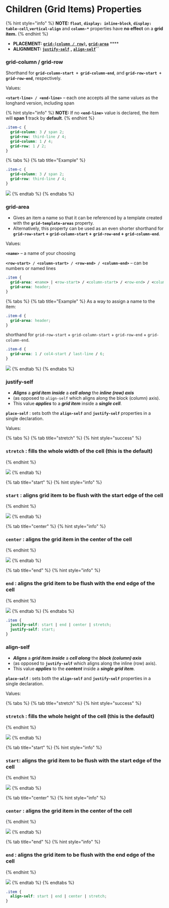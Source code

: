 # Children \(Grid Items\) Properties

{% hint style="info" %}
**NOTE:   `float`**, **`display: inline-block`**, **`display: table-cell`**,**`vertical-align`** and **`column-*`** properties have **no effect** on a **grid item.**
{% endhint %}

* **PLACEMENT:**    [**`grid-(column / row)`**](children-grid-items-properties.md#grid-column-grid-row)**,** [**`grid-area`**](children-grid-items-properties.md#grid-area) ****
* **ALIGNMENT:**     [**`justify-self`**](children-grid-items-properties.md#justify-self) **,** [**`align-self`**](children-grid-items-properties.md#align-self)**\`\`**

### grid-column / grid-row

Shorthand for **`grid-column-start + grid-column-end`**, and **`grid-row-start + grid-row-end`**, respectively.

Values:

**`<start-line> / <end-line>`** – each one accepts all the same values as the longhand version, including span

{% hint style="info" %}
**NOTE:**     If no **`<end-line>`** value is declared, the item will **span 1** track by **default**.
{% endhint %}

```css
.item-c {
  grid-column: 3 / span 2;
  grid-row: third-line / 4;
  grid-column: 1 / 4;
  grid-row: 1 / 2;
}
```

{% tabs %}
{% tab title="Example" %}
```css
.item-c {
  grid-column: 3 / span 2;
  grid-row: third-line / 4;
}
```

![](../../.gitbook/assets/grid-column-row.svg)
{% endtab %}
{% endtabs %}

### grid-area

* Gives an item a name so that it can be referenced by a template created with the **`grid-template-areas`** property. 
* Alternatively, this property can be used as an even shorter shorthand for **`grid-row-start` + `grid-column-start` +** **`grid-row-end` + `grid-column-end`**.

Values:

**`<name>`** – a name of your choosing

**`<row-start> / <column-start> / <row-end> / <column-end>`** – can be numbers or named lines

```css
.item {
  grid-area: <name> | <row-start> / <column-start> / <row-end> / <column-end>;
  grid-area: header;
}
```

{% tabs %}
{% tab title="Example" %}
As a way to assign a name to the item:

```css
.item-d {
  grid-area: header;
}
```

 shorthand for `grid-row-start` + `grid-column-start` + `grid-row-end` + `grid-column-end`.

```css
.item-d {
  grid-area: 1 / col4-start / last-line / 6;
}
```

![](../../.gitbook/assets/grid-area.svg)
{% endtab %}
{% endtabs %}

### justify-self

* _**Aligns**_  a _**grid item**_  _**inside**_ a _**cell**_  _**along**_  the _**inline \(row\) axis**_
* \(as opposed to `align-self` which aligns along the block \(column\) axis\). 
* This value _**applies**_ to a _**grid item**_ inside a _**single cell**_.

**`place-self`** : sets both the **`align-self`** and **`justify-self`** properties in a single declaration.

Values:

{% tabs %}
{% tab title="stretch" %}
{% hint style="success" %}
### `stretch` : fills the whole width of the cell \(this is the default\)
{% endhint %}

![](../../.gitbook/assets/justify-self-stretch.svg)
{% endtab %}

{% tab title="start" %}
{% hint style="info" %}
### `start` : aligns grid item to be flush with the start edge of the cell
{% endhint %}

![](../../.gitbook/assets/justify-self-start.svg)
{% endtab %}

{% tab title="center" %}
{% hint style="info" %}
### `center` : aligns the grid item in the center of the cell
{% endhint %}

![](../../.gitbook/assets/justify-self-center.svg)
{% endtab %}

{% tab title="end" %}
{% hint style="info" %}
### `end` : aligns the grid item to be flush with the end edge of the cell
{% endhint %}

![](../../.gitbook/assets/justify-self-end.svg)
{% endtab %}
{% endtabs %}

```css
.item {
  justify-self: start | end | center | stretch;
  justify-self: start;
}
```

### align-self

* _**Aligns**_  a _**grid item inside**_ a _**cell along**_  the _**block \(column\) axis**_
* \(as opposed to **`justify-self`** which aligns along the inline \(row\) axis\).
* This value _**applies**_ to the _**content**_ inside a _**single grid item**_.

**`place-self`** : sets both the **`align-self`** and **`justify-self`** properties in a single declaration.

Values:

{% tabs %}
{% tab title="stretch" %}
{% hint style="success" %}
### `stretch` : fills the whole height of the cell \(this is the default\)
{% endhint %}

![](../../.gitbook/assets/align-self-stretch.svg)
{% endtab %}

{% tab title="start" %}
{% hint style="info" %}
### `start`**:** aligns the grid item to be flush with the start edge of the cell
{% endhint %}

![](../../.gitbook/assets/align-self-start.svg)
{% endtab %}

{% tab title="center" %}
{% hint style="info" %}
### `center` : aligns the grid item in the center of the cell
{% endhint %}

![](../../.gitbook/assets/align-self-center.svg)
{% endtab %}

{% tab title="end" %}
{% hint style="info" %}
### `end` : aligns the grid item to be flush with the end edge of the cell
{% endhint %}

![](../../.gitbook/assets/align-self-end.svg)
{% endtab %}
{% endtabs %}

```css
.item {
  align-self: start | end | center | stretch;
}
```

